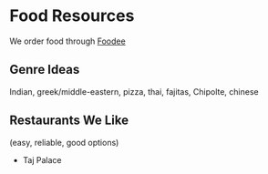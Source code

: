 # Food Resources

We order food through [Foodee](https://www.food.ee/restaurants/austin/)

## Genre Ideas
Indian, greek/middle-eastern, pizza, thai, fajitas, Chipolte, chinese

## Restaurants We Like
(easy, reliable, good options)

* Taj Palace
